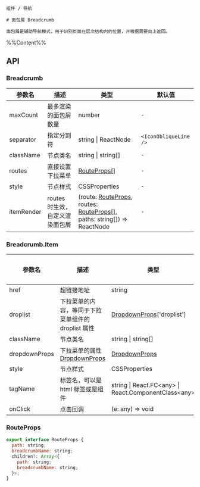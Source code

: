 `````
组件 / 导航

# 面包屑 Breadcrumb

面包屑是辅助导航模式，用于识别页面在层次结构内的位置，并根据需要向上返回。
`````

%%Content%%

## API

### Breadcrumb

|参数名|描述|类型|默认值|
|---|---|---|---|
|maxCount|最多渲染的面包屑数量|number |`-`|
|separator|指定分割符|string \| ReactNode |`<IconObliqueLine />`|
|className|节点类名|string \| string[] |`-`|
|routes|直接设置下拉菜单|[RouteProps](#routeprops)[] |`-`|
|style|节点样式|CSSProperties |`-`|
|itemRender|routes 时生效，自定义渲染面包屑|(route: [RouteProps](#routeprops), routes: [RouteProps](#routeprops)[], paths: string[]) => ReactNode |`-`|

### Breadcrumb.Item

|参数名|描述|类型|默认值|版本|
|---|---|---|---|---|
|href|超链接地址|string |`-`|2.40.0|
|droplist|下拉菜单的内容，等同于下拉菜单组件的 droplist 属性|[DropdownProps](dropdown#dropdown)['droplist'] |`-`|-|
|className|节点类名|string \| string[] |`-`|-|
|dropdownProps|下拉菜单的属性 [DropdownProps](/react/components/dropdown)|[DropdownProps](dropdown#dropdown) |`-`|-|
|style|节点样式|CSSProperties |`-`|-|
|tagName|标签名，可以是 html 标签或是组件|string \| React.FC&lt;any&gt; \| React.ComponentClass&lt;any&gt; |`div`|2.40.0|
|onClick|点击回调|(e: any) => void |`-`|2.40.0|

### RouteProps

```js
export interface RouteProps {
  path: string;
  breadcrumbName: string;
  children?: Array<{
    path: string;
    breadcrumbName: string;
  }>;
}
```

